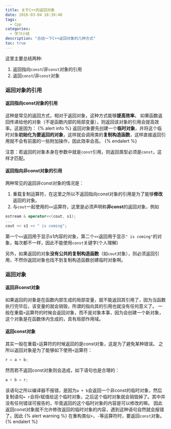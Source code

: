 ```yaml
---
title: 关于C++的返回对象
date: 2016-03-04 18:39:40
tags:
  - Cpp
categories:
  - 学习小结
description: "总结一下C++返回对象的几种方式"
toc: true
---
```

这里主要总结两种: 
1. 返回指向`const`/非`const`对象的引用
2. 返回`const`/非`const`对象
<!-- more -->

### 返回对象的引用

#### 返回指向const对象的引用
这种是常见的返回方式，相对于返回对象，这种方式能够**提高效率**。
如果函数返回传递给他的对象（不是函数内部的局部变量），则返回该对象的引用会提高效率。这是因为：
{% alert info %}
返回对象要先创建一个<strong>临时对象</strong>，并将这个临时对象<strong>初始化为要返回的对象</strong>，这样就会调用类的<strong>复制构造函数</strong>，这样直接返回引用就不会有前面的一些附加操作，因此效率会高。
{% endalert %}

注意：若返回的对象本身在参数中就是`const`引用，则返回类型必须是`const`，这样才匹配。

#### 返回指向非const对象的引用
两种常见的返回非const对象的情况是：
1. 重载复制运算符，在这里之所以不返回指向const对象的引用是为了能够**修改**返回的对象。
2. 与`cout`一起使用的`<<`运算符，这里是必须声明称**非const**的返回对象，例如
``` Cpp
ostream & operator<<(cout, s1);
...
cout << s1 << " is coming";
```
第一个`<<`返回用于显示s1内容的对象，第二个`<<`返回用于显示`" is coming"`的对象，每次都不一样，因此不能使用`const`关键字(个人理解)

另外，如果返回的对象**没有公共的复制构造函数**（如`cout`对象），则必须返回引用，不然你返回对象也找不到复制构造函数创建临时对象啊。


### 返回对象

#### 返回非const对象
如果返回的对象是在函数内部生成的局部变量，就不能返回其引用了，因为当函数执行完毕后，该变量的就会销毁，所谓的指向其的引用也就没有任何意义了。
一般在重载`+`运算符的时候会返回对象，而不是对象本事，因为会创建一个新对象，这个对象是在函数体内生成的，具有局部作用域。

#### 返回const对象
其实一般在重载`+`运算符的时候返回的是const对象，这是为了避免某种错误。
之所以返回对象是为了能够如下使用`+`运算符：
``` Cpp
r = a + b;
```
然而若不返回const对象则会造成，如下语句也是合理的：
``` Cpp
a + b = r;
```
该语句之所以编译器不报错，是因为`a + b`会返回一个非const的临时对象，然后复制语句`= r`会将r赋值给这个临时对象，之后这个临时对象就会销毁掉了。其中并没有任何错误可报告的，毕竟返回的这个临时对象的内容是可以修改的嘛。
因此返回const对象就不允许修改返回的临时对象的内容，遇到这种语句自然就会报错了。因此
{% alert warning %}
在重构类似<code>+</code>，<code>-</code>等运算符时，要返回<code>const</code>对象。
{% endalert %}

